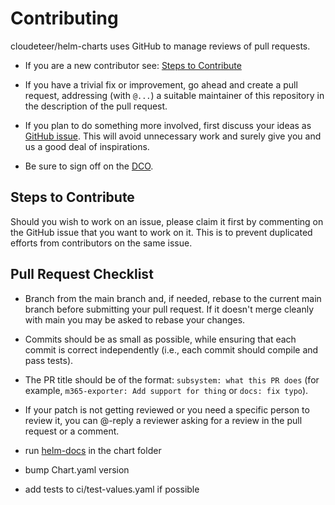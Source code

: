 # Contributing

cloudeteer/helm-charts uses GitHub to manage reviews of pull requests.

* If you are a new contributor see: [Steps to Contribute](#steps-to-contribute)

* If you have a trivial fix or improvement, go ahead and create a pull request,
  addressing (with `@...`) a suitable maintainer of this repository
  in the description of the pull request.

* If you plan to do something more involved, first discuss your ideas
  as [GitHub issue](https://github.com/cloudeteer/m365-exporter/issues).
  This will avoid unnecessary work and surely give you and us a good deal
  of inspirations.

* Be sure to sign off on the [DCO](https://github.com/probot/dco#how-it-works).

## Steps to Contribute

Should you wish to work on an issue, please claim it first by commenting on the GitHub issue that you want to work on it. This is to prevent duplicated efforts from contributors on the same issue.

## Pull Request Checklist

* Branch from the main branch and, if needed, rebase to the current main branch before submitting your pull request. If it doesn't merge cleanly with main you may be asked to rebase your changes.

* Commits should be as small as possible, while ensuring that each commit is correct independently (i.e., each commit should compile and pass tests).

* The PR title should be of the format: `subsystem: what this PR does` (for example, `m365-exporter: Add support for thing` or `docs: fix typo`).

* If your patch is not getting reviewed or you need a specific person to review it, you can @-reply a reviewer asking for a review in the pull request or a comment.

* run [helm-docs](https://formulae.brew.sh/formula/helm-docs) in the chart folder

* bump Chart.yaml version

* add tests to ci/test-values.yaml if possible
